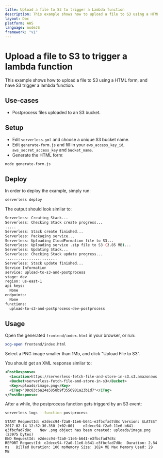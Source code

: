 ```yaml
---
title: Upload a file to S3 to trigger a Lambda function
description: This example shows how to upload a file to S3 using a HTML form, and have S3 trigger a lambda function.
layout: Doc
platform: AWS
language: nodeJS
framework: "v1"
---
```

# Upload a file to S3 to trigger a lambda function

This example shows how to upload a file to S3 using a HTML form, and have S3
trigger a lambda function.

## Use-cases

- Postprocess files uploaded to an S3 bucket.

## Setup

- Edit `serverless.yml` and choose a unique S3 bucket name.
- Edit `generate-form.js` and fill in your `aws_access_key_id`,
  `aws_secret_access_key` and `bucket_name`.
- Generate the HTML form:


```bash
node generate-form.js
```

## Deploy

In order to deploy the example, simply run:

```bash
serverless deploy
```

The output should look similar to:

```bash
Serverless: Creating Stack...
Serverless: Checking Stack create progress...
.....
Serverless: Stack create finished...
Serverless: Packaging service...
Serverless: Uploading CloudFormation file to S3...
Serverless: Uploading service .zip file to S3 (3.85 MB)...
Serverless: Updating Stack...
Serverless: Checking Stack update progress...
........................
Serverless: Stack update finished...
Service Information
service: upload-to-s3-and-postprocess
stage: dev
region: us-east-1
api keys:
  None
endpoints:
  None
functions:
  upload-to-s3-and-postprocess-dev-postprocess

```

## Usage

Open the generated `frontend/index.html` in your browser, or run:

```bash
xdg-open frontend/index.html
```

Select a PNG image smaller than 1Mb, and click "Upload File to S3".

You should get an XML response similar to:

```xml
<PostResponse>
  <Location>https://serverless-fetch-file-and-store-in-s3.s3.amazonaws.com/uploads%2Fimage.png</Location>
  <Bucket>serverless-fetch-file-and-store-in-s3</Bucket>
  <Key>uploads/image.png</Key>
  <ETag>"08c03c6a24e5058b9f3556981a23b1d7"</ETag>
</PostResponse>
```

After a while, the postprocess function gets triggerd by an S3 event:

```bash
serverless logs --function postprocess
```

```
START RequestId: e2decc94-f2a0-11e6-b641-e3fbcfad7d8c Version: $LATEST
2017-02-14 12:32:30.350 (+02:00)	e2decc94-f2a0-11e6-b641-e3fbcfad7d8c	New .png object has been created: uploads/image.png (23975 bytes)
END RequestId: e2decc94-f2a0-11e6-b641-e3fbcfad7d8c
REPORT RequestId: e2decc94-f2a0-11e6-b641-e3fbcfad7d8c	Duration: 2.84 ms	Billed Duration: 100 msMemory Size: 1024 MB	Max Memory Used: 29 MB
```
